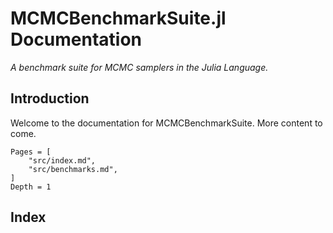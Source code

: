 # MCMCBenchmarkSuite.jl Documentation

*A benchmark suite for MCMC samplers in the Julia Language.*

## Introduction

Welcome to the documentation for MCMCBenchmarkSuite. More content to come.

```@contents
Pages = [
    "src/index.md",
    "src/benchmarks.md",
]
Depth = 1
```

## Index
```@index
```
